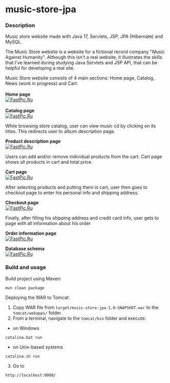 # music-store-jpa
### Description
Music store website made with Java 17, Servlets, JSP, JPA (Hibernate) and MySQL.

The Music Store website is a website for a fictional record company "Music Against Humanity". Although this isn't a real website, it illustrates
the skills that I've learned during studying Java Servlets and JSP API, that can be helpful for developing a real site.

Music Store website consists of 4 main sections: Home page, Catalog, News (work in progress) and Cart.<br>
<br>
<b>Home page</b><br>
[![FastPic.Ru](https://i115.fastpic.org/thumb/2021/1014/6a/_2314e5814cdf1db021ea37eb88c5f06a.jpeg)](https://fastpic.org/view/115/2021/1014/_2314e5814cdf1db021ea37eb88c5f06a.png.html)
<br><br>
<b>Catalog page</b><br>
[![FastPic.Ru](https://i115.fastpic.org/thumb/2021/1014/87/_36fa36c13de1dde1f18273baa7383387.jpeg)](https://fastpic.org/view/115/2021/1014/_36fa36c13de1dde1f18273baa7383387.png.html)

While browsing store catalog, user can view music cd by clicking on its titles. This redirects user to album description page.<br>

<b>Product description page</b><br>
[![FastPic.Ru](https://i115.fastpic.org/thumb/2021/1014/5d/_8689fa28d0eedf4adb8c2a5ae63c5d5d.jpeg)](https://fastpic.org/view/115/2021/1014/_8689fa28d0eedf4adb8c2a5ae63c5d5d.png.html)

Users can add and/or remove individual products from the cart. Cart page shows all products in cart and total price.<br>

<b>Cart page</b><br>
[![FastPic.Ru](https://i115.fastpic.org/thumb/2021/1014/e8/_3cba5d493ce4cb21bbc8a912b5926be8.jpeg)](https://fastpic.org/view/115/2021/1014/_3cba5d493ce4cb21bbc8a912b5926be8.png.html)

After selecting products and putting them in cart, user then goes to checkout page to enter his personal info and shipping address.<br>

<b>Checkout page</b><br>
[![FastPic.Ru](https://i115.fastpic.org/thumb/2021/1014/83/_05ce0a1d0d445515d924d8c1fb3fe583.jpeg)](https://fastpic.org/view/115/2021/1014/_05ce0a1d0d445515d924d8c1fb3fe583.png.html)

Finally, after filling his shipping address and credit card info, user gets to page with all information about his order<br>

<b>Order information page</b><br>
[![FastPic.Ru](https://i115.fastpic.org/thumb/2021/1014/88/_831ad412403ed6910b04a7a7f014ff88.jpeg)](https://fastpic.org/view/115/2021/1014/_831ad412403ed6910b04a7a7f014ff88.png.html)
<br>

<b>Database schema</b><br>
[![FastPic.Ru](https://i116.fastpic.org/thumb/2022/0215/81/cc7902d03141305980b5e565d44a8e81.jpeg)](https://fastpic.org/view/116/2022/0215/cc7902d03141305980b5e565d44a8e81.png.html)
### Build and usage
Build project using Maven:
```
mvn clean package
```
Deploying the WAR to Tomcat:
1. Copy WAR file from `target/music-store-jpa-1.0-SNAPSHOT.war` to the `tomcat/webapps/` folder.
2. From a terminal, navigate to the `tomcat/bin` folder and execute:
- on Windows
```
catalina.bat run
```
- on Unix-based systems
```
catalina.sh run
```
3. Go to 
```
http://localhost:8080/
```
